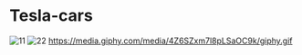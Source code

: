 # Tesla-cars
![11](https://user-images.githubusercontent.com/38897468/127310849-19fa3a2e-251d-46e3-89c4-5d584f0954e5.PNG)
![22](https://user-images.githubusercontent.com/38897468/127310888-aabd9919-1b6b-4d43-bdd9-81b84ed3c3e0.png)
https://media.giphy.com/media/4Z6SZxm7l8pLSaOC9k/giphy.gif
